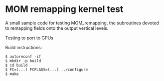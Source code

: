 MOM remapping kernel test
=========================

A small sample code for testing MOM_remapping, the subroutines devoted to
remapping fields onto the output vertical levels.

Testing to port to GPUs

Build instructions:
```
$ autoreconf -if
$ mkdir -p build
$ cd build
$ FC=(...) FCFLAGS=(...) ../configure
$ make
```
